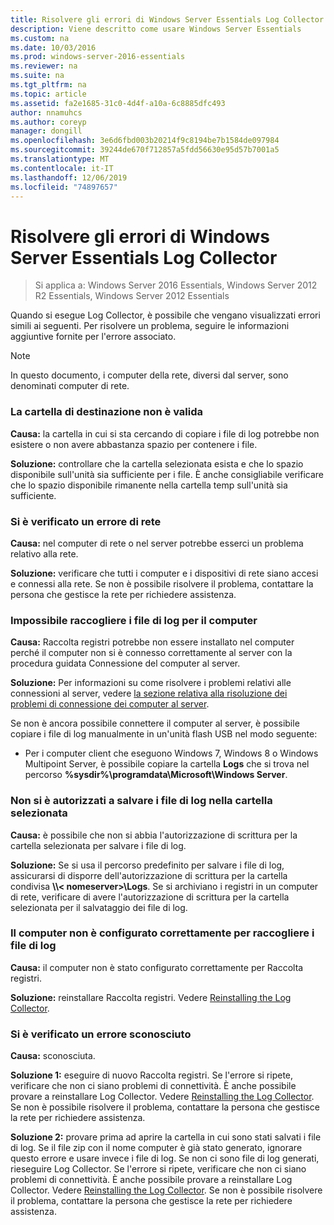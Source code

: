 ```yaml
---
title: Risolvere gli errori di Windows Server Essentials Log Collector
description: Viene descritto come usare Windows Server Essentials
ms.custom: na
ms.date: 10/03/2016
ms.prod: windows-server-2016-essentials
ms.reviewer: na
ms.suite: na
ms.tgt_pltfrm: na
ms.topic: article
ms.assetid: fa2e1685-31c0-4d4f-a10a-6c8885dfc493
author: nnamuhcs
ms.author: coreyp
manager: dongill
ms.openlocfilehash: 3e6d6fbd003b20214f9c8194be7b1584de097984
ms.sourcegitcommit: 39244de670f712857a5fdd56630e95d57b7001a5
ms.translationtype: MT
ms.contentlocale: it-IT
ms.lasthandoff: 12/06/2019
ms.locfileid: "74897657"
---
```

# <a name="troubleshoot-windows-server-essentials-log-collector-errors"></a>Risolvere gli errori di Windows Server Essentials Log Collector

>Si applica a: Windows Server 2016 Essentials, Windows Server 2012 R2 Essentials, Windows Server 2012 Essentials

Quando si esegue Log Collector, è possibile che vengano visualizzati errori simili ai seguenti. Per risolvere un problema, seguire le informazioni aggiuntive fornite per l'errore associato.  
  
> [!NOTE]
> In questo documento, i computer della rete, diversi dal server, sono denominati computer di rete.
  
###  <a name="BKMK_TheDestinationFolderIsNotValid"></a>La cartella di destinazione non è valida  
 **Causa:** la cartella in cui si sta cercando di copiare i file di log potrebbe non esistere o non avere abbastanza spazio per contenere i file.  
  
 **Soluzione:** controllare che la cartella selezionata esista e che lo spazio disponibile sull'unità sia sufficiente per i file. È anche consigliabile verificare che lo spazio disponibile rimanente nella cartella temp sull'unità sia sufficiente.  
  
###  <a name="BKMK_ANetworkErrorHasOccurred"></a>Si è verificato un errore di rete  
 **Causa:** nel computer di rete o nel server potrebbe esserci un problema relativo alla rete.  
  
 **Soluzione:** verificare che tutti i computer e i dispositivi di rete siano accesi e connessi alla rete. Se non è possibile risolvere il problema, contattare la persona che gestisce la rete per richiedere assistenza.  
  
###  <a name="BKMK_CannotCollectLogFiles"></a>Impossibile raccogliere i file di log per il computer  
 **Causa:** Raccolta registri potrebbe non essere installato nel computer perché il computer non si è connesso correttamente al server con la procedura guidata Connessione del computer al server.  
  
 **Soluzione:** Per informazioni su come risolvere i problemi relativi alle connessioni al server, vedere [la sezione relativa alla risoluzione dei problemi di connessione dei computer al server](https://go.microsoft.com/fwlink/p/?LinkID=241492).  
  
 Se non è ancora possibile connettere il computer al server, è possibile copiare i file di log manualmente in un'unità flash USB nel modo seguente:  
  
-   Per i computer client che eseguono Windows 7, Windows 8 o Windows Multipoint Server, è possibile copiare la cartella **Logs** che si trova nel percorso **%sysdir%\programdata\Microsoft\Windows Server**.  
  
###  <a name="BKMK_YouDoNotHavePermission"></a>Non si è autorizzati a salvare i file di log nella cartella selezionata  
 **Causa:** è possibile che non si abbia l'autorizzazione di scrittura per la cartella selezionata per salvare i file di log.  
  
 **Soluzione:** Se si usa il percorso predefinito per salvare i file di log, assicurarsi di disporre dell'autorizzazione di scrittura per la cartella condivisa **\\\\< nomeserver\>\Logs**. Se si archiviano i registri in un computer di rete, verificare di avere l'autorizzazione di scrittura per la cartella selezionata per il salvataggio dei file di log.  
  
###  <a name="BKMK_TheComputerIsNotConfiguredProperly"></a>Il computer non è configurato correttamente per raccogliere i file di log  
 **Causa:** il computer non è stato configurato correttamente per Raccolta registri.  
  
 **Soluzione:** reinstallare Raccolta registri. Vedere [Reinstalling the Log Collector](Install-the-Windows-Server-Essentials-Log-Collector.md#BKMK_Reinstall).  
  
###  <a name="BKMK_AnUnknownErrorOccurred"></a>Si è verificato un errore sconosciuto  
 **Causa:** sconosciuta.  
  
 **Soluzione 1:** eseguire di nuovo Raccolta registri. Se l'errore si ripete, verificare che non ci siano problemi di connettività. È anche possibile provare a reinstallare Log Collector. Vedere [Reinstalling the Log Collector](Install-the-Windows-Server-Essentials-Log-Collector.md#BKMK_Reinstall). Se non è possibile risolvere il problema, contattare la persona che gestisce la rete per richiedere assistenza.  
  
 **Soluzione 2:** provare prima ad aprire la cartella in cui sono stati salvati i file di log. Se il file zip con il nome computer è già stato generato, ignorare questo errore e usare invece i file di log. Se non ci sono file di log generati, rieseguire Log Collector. Se l'errore si ripete, verificare che non ci siano problemi di connettività. È anche possibile provare a reinstallare Log Collector. Vedere [Reinstalling the Log Collector](Install-the-Windows-Server-Essentials-Log-Collector.md#BKMK_Reinstall). Se non è possibile risolvere il problema, contattare la persona che gestisce la rete per richiedere assistenza.